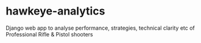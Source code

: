 # hawkeye-analytics

Django web app to analyse performance, strategies, technical clarity etc of Professional Rifle & Pistol shooters
